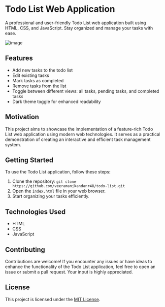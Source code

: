 # Todo List Web Application

A professional and user-friendly Todo List web application built using HTML, CSS, and JavaScript. Stay organized and manage your tasks with ease.

![image](https://github.com/Veeramanikandanr48/TODO-List/assets/119089869/2a4a7d07-891d-4750-8d90-7ddbdeecc9c4)

## Features

- Add new tasks to the todo list
- Edit existing tasks
- Mark tasks as completed
- Remove tasks from the list
- Toggle between different views: all tasks, pending tasks, and completed tasks
- Dark theme toggle for enhanced readability

## Motivation

This project aims to showcase the implementation of a feature-rich Todo List web application using modern web technologies. It serves as a practical demonstration of creating an interactive and efficient task management system.

## Getting Started

To use the Todo List application, follow these steps:

1. Clone the repository: `git clone https://github.com/veeramanikandanr48/todo-list.git`
2. Open the `index.html` file in your web browser.
3. Start organizing your tasks efficiently.

## Technologies Used

- HTML
- CSS
- JavaScript

## Contributing

Contributions are welcome! If you encounter any issues or have ideas to enhance the functionality of the Todo List application, feel free to open an issue or submit a pull request. Your input is highly appreciated.

## License

This project is licensed under the [MIT License](LICENSE).


